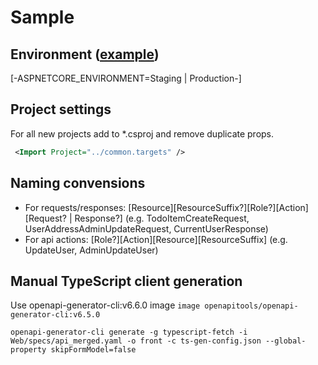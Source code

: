 # Sample

## Environment ([example](./env.example.json))
[-ASPNETCORE_ENVIRONMENT=Staging | Production-]  

## Project settings
For all new projects add to *.csproj and remove duplicate props.
```xml
 <Import Project="../common.targets" />
```

## Naming convensions
- For requests/responses: [Resource][ResourceSuffix?][Role?][Action][Request? | Response?] (e.g. TodoItemCreateRequest, UserAddressAdminUpdateRequest, CurrentUserResponse)
- For api actions: [Role?][Action][Resource][ResourceSuffix] (e.g. UpdateUser, AdminUpdateUser)

## Manual TypeScript client generation
Use openapi-generator-cli:v6.6.0
image `image openapitools/openapi-generator-cli:v6.5.0`
```
openapi-generator-cli generate -g typescript-fetch -i Web/specs/api_merged.yaml -o front -c ts-gen-config.json --global-property skipFormModel=false
```
